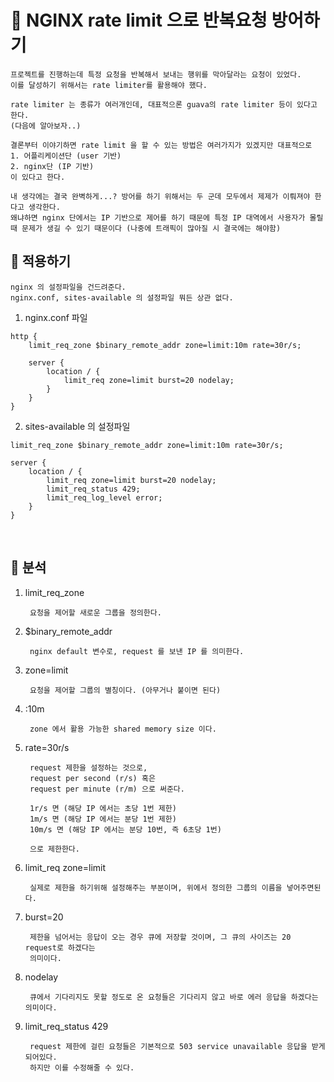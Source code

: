 🎯 NGINX rate limit 으로 반복요청 방어하기
=
    프로젝트를 진행하는데 특정 요청을 반복해서 보내는 행위를 막아달라는 요청이 있었다.
    이를 달성하기 위해서는 rate limiter를 활용해야 했다.

    rate limiter 는 종류가 여러개인데, 대표적으론 guava의 rate limiter 등이 있다고 한다.
    (다음에 알아보자..)

    결론부터 이야기하면 rate limit 을 할 수 있는 방법은 여러가지가 있겠지만 대표적으로
    1. 어플리케이션단 (user 기반)
    2. nginx단 (IP 기반)
    이 있다고 한다.

    내 생각에는 결국 완벽하게...? 방어를 하기 위해서는 두 군데 모두에서 제제가 이뤄져야 한다고 생각한다.
    왜냐하면 nginx 단에서는 IP 기반으로 제어를 하기 때문에 특정 IP 대역에서 사용자가 몰릴 때 문제가 생길 수 있기 때문이다 (나중에 트래픽이 많아질 시 결국에는 해야함)

## 📌 적용하기

    nginx 의 설정파일을 건드려준다.
    nginx.conf, sites-available 의 설정파일 뭐든 상관 없다.

1. nginx.conf 파일

```vi
http {
    limit_req_zone $binary_remote_addr zone=limit:10m rate=30r/s;

    server {
        location / {
            limit_req zone=limit burst=20 nodelay;
        }
    }    
}
```

2. sites-available 의 설정파일

```vi
limit_req_zone $binary_remote_addr zone=limit:10m rate=30r/s;

server {
    location / {
        limit_req zone=limit burst=20 nodelay;
        limit_req_status 429;
        limit_req_log_level error;
    }
}
```

<br>

## 📜 분석

1. limit_req_zone

        요청을 제어할 새로운 그룹을 정의한다.

2. $binary_remote_addr

        nginx default 변수로, request 를 보낸 IP 를 의미한다.

3. zone=limit

        요청을 제어할 그룹의 별칭이다. (아무거나 붙이면 된다)

4. :10m

        zone 에서 활용 가능한 shared memory size 이다.

5. rate=30r/s

        request 제한을 설정하는 것으로, 
        request per second (r/s) 혹은
        request per minute (r/m) 으로 써준다.

        1r/s 면 (해당 IP 에서는 초당 1번 제한)
        1m/s 면 (해당 IP 에서는 분당 1번 제한)
        10m/s 면 (해당 IP 에서는 분당 10번, 즉 6초당 1번)

        으로 제한한다.

6. limit_req zone=limit

        실제로 제한을 하기위해 설정해주는 부분이며, 위에서 정의한 그룹의 이름을 넣어주면된다.

7. burst=20

        제한을 넘어서는 응답이 오는 경우 큐에 저장할 것이며, 그 큐의 사이즈는 20 request로 하겠다는
        의미이다.

8. nodelay

        큐에서 기다리지도 못할 정도로 온 요청들은 기다리지 않고 바로 에러 응답을 하겠다는 의미이다.

9. limit_req_status 429

        request 제한에 걸린 요청들은 기본적으로 503 service unavailable 응답을 받게 되어있다.
        하지만 이를 수정해줄 수 있다.